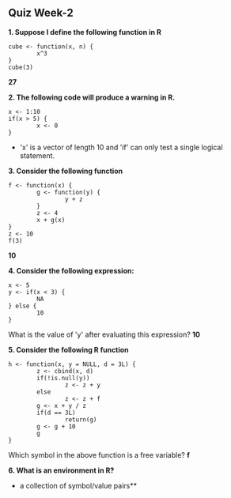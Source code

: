 ## Quiz Week-2

**1. Suppose I define the following function in R**
```
cube <- function(x, n) {
        x^3
}
cube(3)
```
**27**

**2. The following code will produce a warning in R.**
```
x <- 1:10
if(x > 5) {
        x <- 0
}
```
* 'x' is a vector of length 10 and 'if' can only test a single logical statement. 

**3. Consider the following function**
```
f <- function(x) {
        g <- function(y) {
                y + z
        }
        z <- 4
        x + g(x)
}
z <- 10
f(3)
```
**10**

**4. Consider the following expression:**
```
x <- 5
y <- if(x < 3) {
        NA
} else {
        10
}
```
What is the value of 'y' after evaluating this expression?
**10**

**5. Consider the following R function**
```
h <- function(x, y = NULL, d = 3L) {
        z <- cbind(x, d)
        if(!is.null(y))
                z <- z + y
        else
                z <- z + f
        g <- x + y / z
        if(d == 3L)
                return(g)
        g <- g + 10
        g
}
```
Which symbol in the above function is a free variable?
**f**

**6. What is an environment in R?**
* a collection of symbol/value pairs**